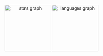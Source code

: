 <div align="center">
  <img src="https://github-readme-stats.vercel.app/api?username=Vijtus&hide_title=false&hide_rank=true&show_icons=true&include_all_commits=true&count_private=true&disable_animations=false&theme=github_dark&locale=en&hide_border=false&order=1&custom_title=Wiktor%20%22Vijtus%22%20D%C4%99bowski%20GitHub%20Stats" height="150" alt="stats graph"  />
  <img src="https://github-readme-stats.vercel.app/api/top-langs?username=Vijtus&locale=en&hide_title=false&layout=compact&card_width=320&langs_count=5&theme=github_dark&hide_border=false&order=2" height="150" alt="languages graph"  />
</div>

###
